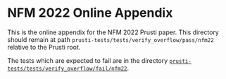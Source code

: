# NFM 2022 Online Appendix

This is the online appendix for the NFM 2022 Prusti paper. This directory should remain at path `prusti-tests/tests/verify_overflow/pass/nfm22` relative to the Prusti root.

The tests which are expected to fail are in the directory [`prusti-tests/tests/verify_overflow/fail/nfm22`](/prusti-tests/tests/verify_overflow/fail/nfm22).
